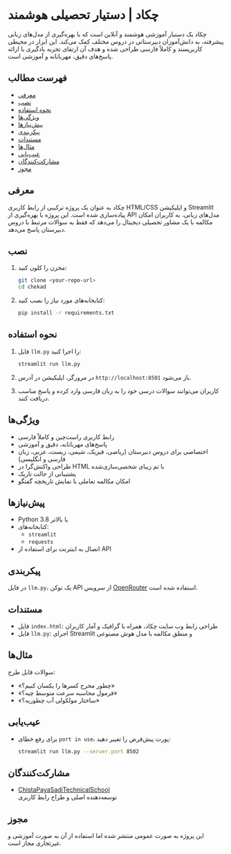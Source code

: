 # چکاد | دستیار تحصیلی هوشمند

چکاد یک دستیار آموزشی هوشمند و آنلاین است که با بهره‌گیری از مدل‌های زبانی پیشرفته، به دانش‌آموزان دبیرستانی در دروس مختلف کمک می‌کند. این ابزار در محیطی کاربرپسند و کاملاً فارسی طراحی شده و هدف آن ارتقای تجربه یادگیری با ارائه پاسخ‌های دقیق، مهربانانه و آموزشی است.

## فهرست مطالب

- [معرفی](#معرفی)
- [نصب](#نصب)
- [نحوه استفاده](#نحوه-استفاده)
- [ویژگی‌ها](#ویژگی‌ها)
- [پیش‌نیازها](#پیش‌نیازها)
- [پیکربندی](#پیکربندی)
- [مستندات](#مستندات)
- [مثال‌ها](#مثال‌ها)
- [عیب‌یابی](#عیب‌یابی)
- [مشارکت‌کنندگان](#مشارکت‌کنندگان)
- [مجوز](#مجوز)

## معرفی

چکاد به عنوان یک پروژه ترکیبی از رابط کاربری HTML/CSS و اپلیکیشن Streamlit پیاده‌سازی شده است. این پروژه با بهره‌گیری از API مدل‌های زبانی، به کاربران امکان مکالمه با یک مشاور تحصیلی دیجیتال را می‌دهد که فقط به سوالات مرتبط با دروس دبیرستان پاسخ می‌دهد.

## نصب

1. مخزن را کلون کنید:
   ```bash
   git clone <your-repo-url>
   cd chekad
   ```

2. کتابخانه‌های مورد نیاز را نصب کنید:
   ```bash
   pip install -r requirements.txt
   ```

## نحوه استفاده

1. فایل `llm.py` را اجرا کنید:
   ```bash
   streamlit run llm.py
   ```

2. در مرورگر، اپلیکیشن در آدرس `http://localhost:8501` باز می‌شود.

3. کاربران می‌توانند سوالات درسی خود را به زبان فارسی وارد کرده و پاسخ مناسب دریافت کنند.

## ویژگی‌ها

- رابط کاربری راست‌چین و کاملاً فارسی
- پاسخ‌های مهربانانه، دقیق و آموزشی
- اختصاصی برای دروس دبیرستان (ریاضی، فیزیک، شیمی، زیست، عربی، زبان فارسی و انگلیسی)
- طراحی واکنش‌گرا در HTML با تم زیبای شخصی‌سازی‌شده
- پشتیبانی از حالت تاریک
- امکان مکالمه تعاملی با نمایش تاریخچه گفتگو

## پیش‌نیازها

- Python 3.8 یا بالاتر
- کتابخانه‌های:
  - `streamlit`
  - `requests`
- اتصال به اینترنت برای استفاده از API

## پیکربندی

در فایل `llm.py`، یک توکن API از سرویس [OpenRouter](https://openrouter.ai) استفاده شده است.


## مستندات

- فایل `index.html`: طراحی رابط وب سایت چکاد، همراه با گرافیک و آمار کاربران
- فایل `llm.py`: اجرای Streamlit و منطق مکالمه با مدل هوش مصنوعی

## مثال‌ها

سوالات قابل طرح:
- «چطور مخرج کسرها را یکسان کنیم؟»
- «فرمول محاسبه سرعت متوسط چیه؟»
- «ساختار مولکولی آب چطوریه؟»

## عیب‌یابی

- برای رفع خطای `port in use`، پورت پیش‌فرض را تغییر دهید:
  ```bash
  streamlit run llm.py --server.port 8502
  ```

## مشارکت‌کنندگان

- [ChistaPayaSadiTechnicalSchool](mailto:info@example.com)  
  توسعه‌دهنده اصلی و طراح رابط کاربری

## مجوز

این پروژه به صورت عمومی منتشر شده اما استفاده از آن به صورت آموزشی و غیرتجاری مجاز است.
